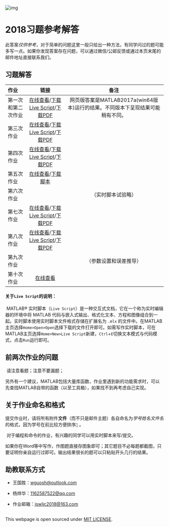 ![img](http://course.bnu.edu.cn/course/jswl/images/design_01.gif)

# 2018习题参考解答

​	此答案*仅供参考*，对于简单的问题这里一般只给出一种方法，有同学问过的题可能多写一点。如果你发现答案存在问题，可以通过微信/公邮反馈或通过本页末尾的邮件地址直接联系我们。

## 习题解答

| 作业        |                    链接                    | 备注 |
| :-------- | :-: |:--------------------------------------: |
| 第一次和第二次作业 | [在线查看](https://wang-guosheng.github.io/CompPhyExs/ex1ex2.html)/[下载Live Script](https://wang-guosheng.github.io/CompPhyExs/ex1ex2.mlx)/[下载PDF](https://wang-guosheng.github.io/CompPhyExs/ex1ex2.pdf) |网页版答案是MATLAB2017a(win64版本)运行的结果。不同版本下呈现结果可能稍有不同。|
| 第三次作业     | [在线查看](https://wang-guosheng.github.io/CompPhyExs/ex3.html)/[下载Live Script](https://wang-guosheng.github.io/CompPhyExs/ex3.mlx)/[下载PDF](https://wang-guosheng.github.io/CompPhyExs/ex3.pdf) ||
| 第四次作业     | [在线查看](https://wang-guosheng.github.io/CompPhyExs/ex4.html)/[下载Live Script](https://wang-guosheng.github.io/CompPhyExs/ex4.mlx)/[下载PDF](https://wang-guosheng.github.io/CompPhyExs/ex4.pdf) ||
| 第五次作业 | [在线查看](https://wang-guosheng.github.io/CompPhyExs/ex5.html)/[下载脚本](https://wang-guosheng.github.io/CompPhyExs/ex5.m) ||
| 第六次作业 |  |（实时脚本试验略）|
| 第七次作业 | [在线查看](https://wang-guosheng.github.io/CompPhyExs/ex7display.html)/[下载Live Script](https://wang-guosheng.github.io/CompPhyExs/ex7.mlx)/[下载PDF](https://wang-guosheng.github.io/CompPhyExs/ex7.pdf) ||
| 第八次作业 | [在线查看](https://wang-guosheng.github.io/CompPhyExs/ex8display.html)/[下载Live Script](https://wang-guosheng.github.io/CompPhyExs/ex8.mlx)/[下载PDF](https://wang-guosheng.github.io/CompPhyExs/ex8.pdf) ||
| 第九次作业 |  |（参数设置和误差推导）|
| 第十次作业 | [在线查看](https://wang-guosheng.github.io/CompPhyExs/ex10.html) ||

#### 关于`Live Script`的说明：

​	MATLAB® 实时脚本（`Live Script`）是一种交互式文档，它在一个称为实时编辑器的环境中将 MATLAB 代码与嵌入式输出、格式化文本、方程和图像组合到一起。实时脚本使用实时脚本文件格式存储在扩展名为 `.mlx` 的文件中。在MATLAB主页选择`Home>Open>Open`选择下载的文件打开即可。如需写作实时脚本，可在MATLAB主页选择`Home>New>Live Script`新建，`Ctrl`+`E`切换文本模式与代码模式，点击`Run`运行即可。

## 前两次作业的问题

​	请注意看题；注意不要漏题；

​	另外有一个建议，MATLAB包括大量库函数，作业里遇到新的功能需求时，可以先查找MATLAB自带的函数（以至工具箱），如果找不到再考虑自己实现。

## 关于作业命名和格式

​	提交作业时，请将所有附件**文件**（而不只是邮件主题）各自命名为*学号姓名文件名*的格式，因为学号在前比较方便排序`👦` 。

​	对于编程和命令的作业，有兴趣的同学可以用实时脚本来写/提交。$%此外，`Word`, `PDF`, `MD`, `HTML`等格式也可以，不过请尽量保持格式清晰。$

​	如果你在Word等中写作，作图题直接存图象即可；其它题目不必每题都截图，只要证明你亲自运行过即可。输出结果很长的题可以只粘贴开头几行的结果。

## 助教联系方式

- 王国胜：<wguosh@outlook.com>

- 杨烨华：<1162587522@qq.com>

- 作业邮箱：<jswljc2018@163.com>

##  

This webpage is open sourced under [MIT LICENSE](https://wang-guosheng.github.io/CompPhyExs/LICENSE.html).